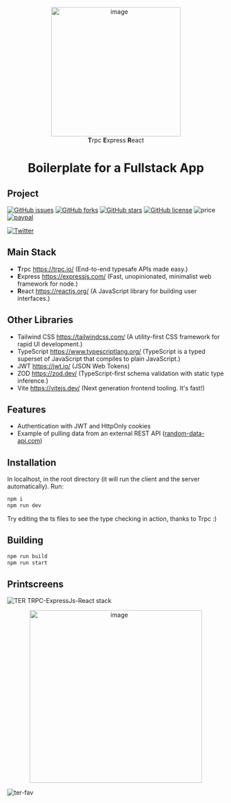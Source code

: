 <div align="center">
<img src="https://github.com/user-attachments/assets/cc3cc768-9ee4-4c9b-b108-4c0979acbee8" alt="image" width="300"/>
<br />
<strong>T</strong>rpc <strong>E</strong>xpress <strong>R</strong>eact

</div>

<h1 align="center"><strong>Boilerplate for a Fullstack App</strong></h1>

## Project

[![GitHub issues](https://img.shields.io/github/issues/alan345/naperg.svg)](https://github.com/alan345/ter/issues)
[![GitHub forks](https://img.shields.io/github/forks/alan345/naperg.svg)](https://github.com/alan345/ter/network)
[![GitHub stars](https://img.shields.io/github/stars/alan345/naperg.svg)](https://github.com/alan345/ter/stargazers)
[![GitHub license](https://img.shields.io/github/license/alan345/naperg.svg)](https://github.com/alan345/ter/blob/master/LICENSE)
![price](https://img.shields.io/badge/Price-Free-green.svg)
[![paypal](https://img.shields.io/badge/Donate-PayPal-green.svg)](https://www.paypal.com/cgi-bin/webscr?cmd=_s-xclick&hosted_button_id=CLPDWGN5UA4CU)

[![Twitter](https://img.shields.io/twitter/url/https/github.com/alan345/naperg.svg?style=social)](https://twitter.com/intent/tweet?text=Wow!:&url=https%3A%2F%2Fgithub.com%2Falan345%2Fter)

## Main Stack

- <strong>T</strong>rpc https://trpc.io/ (End-to-end typesafe APIs made easy.)
- <strong>E</strong>xpress https://expressjs.com/ (Fast, unopinionated, minimalist web framework for node.)
- <strong>R</strong>eact https://reactjs.org/ (A JavaScript library for building user interfaces.)

## Other Libraries

- Tailwind CSS https://tailwindcss.com/ (A utility-first CSS framework for rapid UI development.)
- TypeScript https://www.typescriptlang.org/ (TypeScript is a typed superset of JavaScript that compiles to plain JavaScript.)
- JWT https://jwt.io/ (JSON Web Tokens)
- ZOD https://zod.dev/ (TypeScript-first schema validation with static type inference.)
- Vite https://vitejs.dev/ (Next generation frontend tooling. It's fast!)

## Features

- Authentication with JWT and HttpOnly cookies
- Example of pulling data from an external REST API ([random-data-api.com](https://random-data-api.com/))

## Installation

In localhost, in the root directory (it will run the client and the server automatically). Run:

```bash
npm i
npm run dev
```

Try editing the ts files to see the type checking in action, thanks to Trpc :)

## Building

```bash
npm run build
npm run start
```

## Printscreens

![TER TRPC-ExpressJs-React stack](https://github.com/user-attachments/assets/70621ac8-85bb-4096-98db-d5c54fd488a4)

<div align="center">
  <img src="https://github.com/user-attachments/assets/c9ce1733-4002-44a9-9ab3-a3bc365b3648" alt="image" width="400"/>
</div>

![ter-fav](https://github.com/user-attachments/assets/dc140c56-5d43-45f6-bc4d-8e5c524ed4d2)

